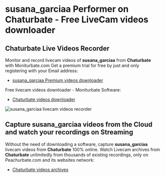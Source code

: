 # susana_garciaa Performer on Chaturbate - Free LiveCam videos downloader

## Chaturbate Live Videos Recorder

Monitor and record livecam videos of **susana_garciaa** from **Chaturbate** with Moniturbate.com
Get a premium trial for free by just and only registering with your Email address:
* [susana_garciaa Premium videos downloader](https://moniturbate.com/request-demo-licence-key.html)

Free livecam videos downloader - Moniturbate Software:
* [Chaturbate videos downloader](https://moniturbate.com/moniturbate-download-software.html)

![susana_garciaa livecam videos recorder](https://peachurnet.com/templates/moniturbate-software.png)


## Capture susana_garciaa videos from the Cloud and watch your recordings on Streaming

Without the need of downloading a software, capture **susana_garciaa** livecam videos from **Chaturbate** 100% online.
Watch Livecam archives from **Chaturbate** unlimitedly from thousands of existing recordings, only on Peachurbate.com and its websites network:
* [Chaturbate videos archives](https://peachurnet.com/)